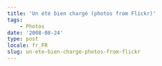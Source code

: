 ```yaml
---
title: 'Un été bien chargé (photos from Flickr)'
tags:
    - Photos
date: '2008-08-24'
type: post
locale: fr_FR
slug: un-ete-bien-charge-photos-from-flickr
---
```


<p style="text-align: center">
<p style="text-align: center">
<p style="text-align: center">
